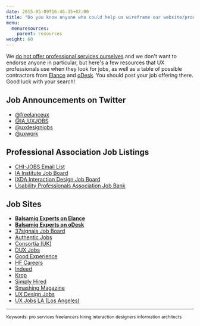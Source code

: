 ```yaml
---
date: 2015-05-09T16:46:35+02:00
title: "Do you know anyone who could help us wireframe our website/product?"
menu:
  menuresources:
    parent: resources
weight: 60
---
```


We [do not offer professional services ourselves](/sales/consulting/) and we don't want to endorse anyone in particular, but here's a few resources that UX professionals use when they look for jobs, as well as a table of possible contractors from [Elance](http://www.elance.com) and [oDesk](http://www.odesk.com). You should post your job offering there. Good luck with your search!

## Job Announcements on Twitter 

*   [@freelanceux](http://twitter.com/#!/freelanceux)
*   [@IA_UXJOBS](http://twitter.com/IA_uxjobs)
*   [@uxdesignjobs](http://twitter.com/uxdesignjobs)
*   [@uxwork](http://twitter.com/uxwork)

## Professional Association Job Listings 

*   [CHI-JOBS Email List](http://listserv.acm.org/SCRIPTS/WA-ACMLPX.CGI?A0=CHI-JOBS)
*   [IA Institute Job Board](http://lists.iainstitute.org/listinfo.cgi/iai-jobs-iainstitute.org)
*   [IXDA Interaction Design Job Board](http://www.ixda.org/jobs)
*   [Usability Professionals Association Job Bank](http://uxpa.org/job-bank)

## Job Sites 

*   **[Balsamiq Experts on Elance](/resources/balsamiqexpertselance/)**
*   **[Balsamiq Experts on oDesk](/resources/balsamiqexpertsodesk/)**
*   [37signals Job Board](http://jobs.37signals.com/jobs)
*   [Authentic Jobs](http://www.authenticjobs.com/)
*   [Consortia (UK)](http://consortia.co.uk/category/jobs/user-experience-jobs)
*   [DUX Jobs](http://www.duxjobs.com/)
*   [Good Experience](http://goodexperience.com/jobs/)
*   [HF Careers](http://www.hfcareers.com/)
*   [Indeed](http://www.indeed.com/q-Ux-jobs.html)
*   [Krop](http://www.krop.com/)
*   [Simply Hired](http://www.simplyhired.com/a/jobs/list/q-ux+'information+architect'+'interaction+design'+'interface+design')
*   [Smashing Magazine](http://jobs.smashingmagazine.com/)
*   [UX Design Jobs](http://www.uxdesignjobs.net/)
*   [UX Jobs LA (Los Angeles)](http://uxjobsla.com/)

* * *

<small>Keywords: pro services freelancers hiring interaction designers information architects</small>
